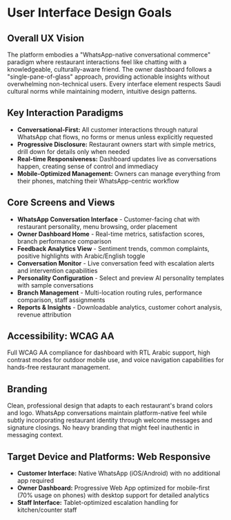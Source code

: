 # User Interface Design Goals

## Overall UX Vision
The platform embodies a "WhatsApp-native conversational commerce" paradigm where restaurant interactions feel like chatting with a knowledgeable, culturally-aware friend. The owner dashboard follows a "single-pane-of-glass" approach, providing actionable insights without overwhelming non-technical users. Every interface element respects Saudi cultural norms while maintaining modern, intuitive design patterns.

## Key Interaction Paradigms
- **Conversational-First:** All customer interactions through natural WhatsApp chat flows, no forms or menus unless explicitly requested
- **Progressive Disclosure:** Restaurant owners start with simple metrics, drill down for details only when needed
- **Real-time Responsiveness:** Dashboard updates live as conversations happen, creating sense of control and immediacy
- **Mobile-Optimized Management:** Owners can manage everything from their phones, matching their WhatsApp-centric workflow

## Core Screens and Views
- **WhatsApp Conversation Interface** - Customer-facing chat with restaurant personality, menu browsing, order placement
- **Owner Dashboard Home** - Real-time metrics, satisfaction scores, branch performance comparison
- **Feedback Analytics View** - Sentiment trends, common complaints, positive highlights with Arabic/English toggle
- **Conversation Monitor** - Live conversation feed with escalation alerts and intervention capabilities
- **Personality Configuration** - Select and preview AI personality templates with sample conversations
- **Branch Management** - Multi-location routing rules, performance comparison, staff assignments
- **Reports & Insights** - Downloadable analytics, customer cohort analysis, revenue attribution

## Accessibility: WCAG AA
Full WCAG AA compliance for dashboard with RTL Arabic support, high contrast modes for outdoor mobile use, and voice navigation capabilities for hands-free restaurant management.

## Branding
Clean, professional design that adapts to each restaurant's brand colors and logo. WhatsApp conversations maintain platform-native feel while subtly incorporating restaurant identity through welcome messages and signature closings. No heavy branding that might feel inauthentic in messaging context.

## Target Device and Platforms: Web Responsive
- **Customer Interface:** Native WhatsApp (iOS/Android) with no additional app required
- **Owner Dashboard:** Progressive Web App optimized for mobile-first (70% usage on phones) with desktop support for detailed analytics
- **Staff Interface:** Tablet-optimized escalation handling for kitchen/counter staff

